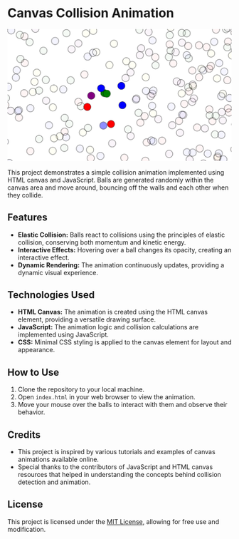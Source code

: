   <div class="container">
        <h1>Canvas Collision Animation</h1>
        <img src="./collision_detection.png">
        <p>This project demonstrates a simple collision animation implemented using HTML canvas and JavaScript. Balls are generated randomly within the canvas area and move around, bouncing off the walls and each other when they collide.</p>
        
   <h2>Features</h2>
        <ul>
            <li><strong>Elastic Collision:</strong> Balls react to collisions using the principles of elastic collision, conserving both momentum and kinetic energy.</li>
            <li><strong>Interactive Effects:</strong> Hovering over a ball changes its opacity, creating an interactive effect.</li>
            <li><strong>Dynamic Rendering:</strong> The animation continuously updates, providing a dynamic visual experience.</li>
        </ul>
        
  <h2>Technologies Used</h2>
        <ul>
            <li><strong>HTML Canvas:</strong> The animation is created using the HTML canvas element, providing a versatile drawing surface.</li>
            <li><strong>JavaScript:</strong> The animation logic and collision calculations are implemented using JavaScript.</li>
            <li><strong>CSS:</strong> Minimal CSS styling is applied to the canvas element for layout and appearance.</li>
        </ul>
        
  <h2>How to Use</h2>
        <ol>
            <li>Clone the repository to your local machine.</li>
            <li>Open <code>index.html</code> in your web browser to view the animation.</li>
            <li>Move your mouse over the balls to interact with them and observe their behavior.</li>
        </ol>
        
  <h2>Credits</h2>
        <ul>
            <li>This project is inspired by various tutorials and examples of canvas animations available online.</li>
            <li>Special thanks to the contributors of JavaScript and HTML canvas resources that helped in understanding the concepts behind collision detection and animation.</li>
        </ul>
        
   <h2>License</h2>
        <p>This project is licensed under the <a href="#">MIT License</a>, allowing for free use and modification.</p>
    </div>

